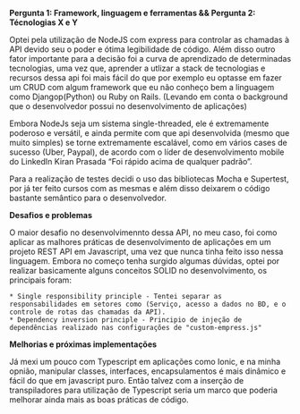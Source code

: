 **Pergunta 1: Framework, linguagem e ferramentas && Pergunta 2: Técnologias X e Y**

Optei pela utilização de NodeJS com express para controlar as chamadas à API devido seu o poder e ótima legibilidade de código. Além disso outro fator importante para a decisão foi a curva de aprendizado de determinadas tecnologias, uma vez que, aprender a utlizar a stack de tecnologias e recursos dessa api foi mais fácil do que por exemplo eu optasse em fazer um CRUD com algum framework que eu não conheço bem a linguagem como Djangop(Python) ou Ruby on Rails. (Levando em conta o background que o desenvolvedor possui no desenvolvimento de aplicações)

Embora NodeJs seja um sistema single-threaded, ele é extremamente poderoso e versátil, e ainda permite com que api desenvolvida (mesmo que muito simples) se torne extremamente escalável, como em vários cases de sucesso (Uber, Paypal), de acordo com o líder de desenvolvimento mobile do LinkedIn  Kiran Prasada “Foi rápido acima de qualquer padrão”.

Para a realização de testes decidi o uso das bibliotecas Mocha e Supertest, por já ter feito cursos com as mesmas e além disso deixarem o código bastante semântico para o desenvolvedor. 

**Desafios e problemas**

O maior desafio no desenvolvimennto dessa API, no meu caso, foi como aplicar as malhores práticas de desenvolvimento de aplicações em um projeto REST API em Javascript, uma vez que nunca tinha feito isso nessa linguagem. Embora no começo tenha surgido algumas dúvidas, optei por realizar basicamente alguns conceitos SOLID no desenvolvimento, os principais foram:

    * Single responsibility principle - Tentei separar as responsabilidades em setores como (Serviço, acesso a dados no BD, e o controle de rotas das chamadas da API).
    * Dependency inversion principle - Principio de injeção de dependências realizado nas configurações de "custom-empress.js"

**Melhorias e próximas implementações**

Já mexi um pouco com Typescript em aplicações como Ionic, e na minha opnião, manipular classes, interfaces, encapsulamentos é mais dinâmico e fácil do que em javascript puro. Então talvez com a inserção de transpiladores para utilização de Typescript seria um marco que poderia melhorar ainda mais as boas práticas de código.


